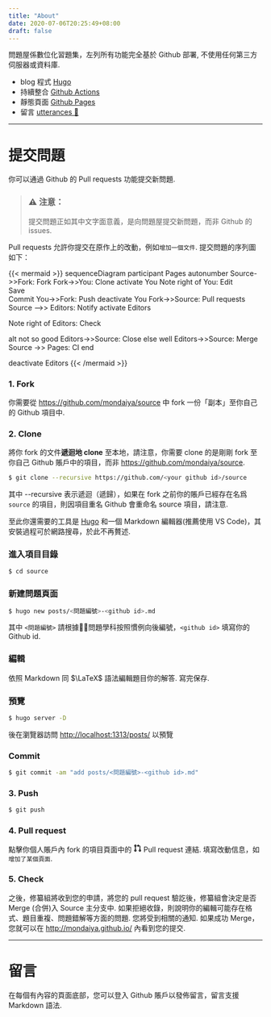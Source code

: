 ```yaml
---
title: "About"
date: 2020-07-06T20:25:49+08:00
draft: false
---
```


問題屋係數位化習題集，左列所有功能完全基於 Github 部署, 不使用任何第三方伺服器或資料庫.

 - blog 程式 [Hugo](https://gohugo.io/)
 - 持續整合 [Github Actions](https://github.com/features/actions)
 - 靜態頁面 [Github Pages](https://pages.github.com/)
 - 留言 [utterances 🔮](https://utteranc.es/)

---

# 提交問題

你可以通過 Github 的 Pull requests 功能提交新問題.

> ### ⚠️ 注意：
> 提交問題正如其中文字面意義，是向問題屋提交新問題，而非 Github 的 issues.

Pull requests 允許你提交在原作上的改動，例如`增加一個文件`. 提交問題的序列圖如下：

{{< mermaid >}}
sequenceDiagram
participant Pages
autonumber
Source->>Fork: Fork
Fork->>You: Clone
activate You
Note right of You: Edit <br> Save <br> Commit
You->>Fork: Push
deactivate You
Fork->>Source: Pull requests
Source -->> Editors: Notify
activate Editors

Note right of Editors: Check

alt not so good
    Editors->>Source: Close
else well
    Editors->>Source: Merge
    Source ->> Pages: CI
end

deactivate Editors
{{< /mermaid >}}

### 1. Fork
你需要從 https://github.com/mondaiya/source 中 fork 一份「副本」至你自己的 Github 項目中.

### 2. Clone
將你 fork 的文件**遞迴地 clone** 至本地，請注意，你需要 clone 的是剛剛 fork 至你自己 Github 賬戶中的項目，而非 https://github.com/mondaiya/source.

```bash
$ git clone --recursive https://github.com/<your github id>/source
```
其中 --recursive 表示遞迴（遞歸），如果在 fork 之前你的賬戶已經存在名爲 `source` 的項目，則因項目重名 Github 會重命名 source 項目，請注意.  

至此你還需要的工具是 [Hugo](https://gohugo.io/) 和一個 Markdown 編輯器(推薦使用 VS Code)，其安裝過程可於網路搜尋，於此不再贅述.

### 進入項目目錄
```bash
$ cd source
```

### 新建問題頁面
```bash
$ hugo new posts/<問題編號>-<github id>.md
```
其中 `<問題編號>` 請根據問題學科按照慣例向後編號，`<github id>` 填寫你的 Github id.

### 編輯
依照 Markdown 同 $\LaTeX$ 語法編輯題目你的解答. 寫完保存.

### 預覽
```bash
$ hugo server -D
```
後在瀏覽器訪問 [http://localhost:1313/posts/](http://localhost:1313/posts/) 以預覽

### Commit
```bash
$ git commit -am "add posts/<問題編號>-<github id>.md"
```

### 3. Push
```bash
$ git push
```

### 4. Pull request
點擊你個人賬戶內 fork 的項目頁面中的
<svg class="octicon octicon-git-pull-request" viewBox="0 0 16 16" version="1.1" width="16" height="16" aria-hidden="true"><path fill-rule="evenodd" d="M7.177 3.073L9.573.677A.25.25 0 0110 .854v4.792a.25.25 0 01-.427.177L7.177 3.427a.25.25 0 010-.354zM3.75 2.5a.75.75 0 100 1.5.75.75 0 000-1.5zm-2.25.75a2.25 2.25 0 113 2.122v5.256a2.251 2.251 0 11-1.5 0V5.372A2.25 2.25 0 011.5 3.25zM11 2.5h-1V4h1a1 1 0 011 1v5.628a2.251 2.251 0 101.5 0V5A2.5 2.5 0 0011 2.5zm1 10.25a.75.75 0 111.5 0 .75.75 0 01-1.5 0zM3.75 12a.75.75 0 100 1.5.75.75 0 000-1.5z"></path></svg>
Pull request 連結. 填寫改動信息，如 `增加了某個頁面`.   

### 5. Check 

之後，修纂組將收到您的申請，將您的 pull request 驗訖後，修纂組會決定是否 Merge (合併)入 Source 主分支中. 如果拒絕收錄，則說明你的編輯可能存在格式、題目重複、問題錯解等方面的問題. 您將受到相關的通知. 如果成功 Merge，您就可以在 http://mondaiya.github.io/ 內看到您的提交.

---

# 留言
在每個有內容的頁面底部，您可以登入 Github 賬戶以發佈留言，留言支援 Markdown 語法.